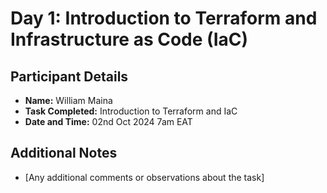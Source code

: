 # Day 1: Introduction to Terraform and Infrastructure as Code (IaC)

## Participant Details
- **Name:** William Maina
- **Task Completed:** Introduction to Terraform and IaC
- **Date and Time:** 02nd Oct 2024 7am EAT

## Additional Notes
- [Any additional comments or observations about the task]

